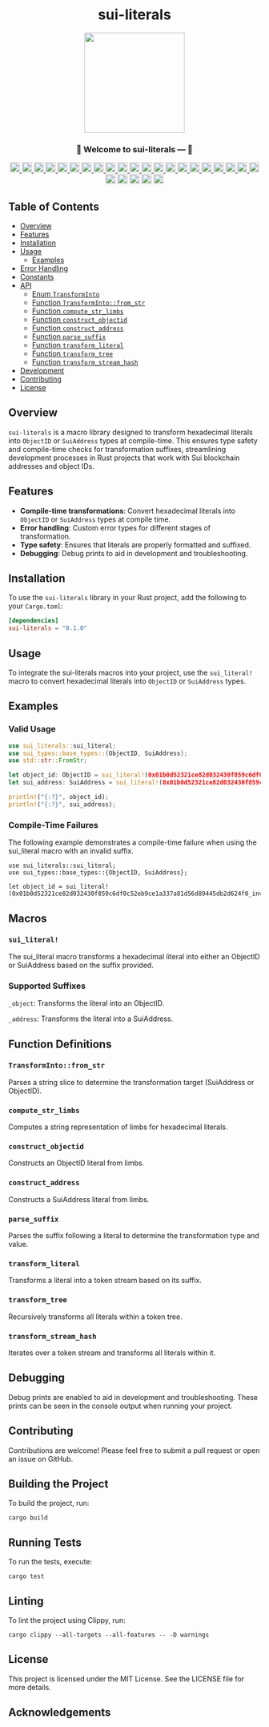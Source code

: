 <div align="center"><h1>sui-literals</h1></div>
<div align="center"><img src="./assets/c-template-logo.jpeg" height="200"><p><p></div>

<div align="center"><h3>🎉 Welcome to sui-literals —  🚀</h3></div>

<div align="center">
  <a href="https://opensource.org/licenses/MIT">
    <img src="https://img.shields.io/badge/License-MIT-blue.svg" alt="License" height="20">
  </a>
  <a href="https://github.com/jymchng/sui-literals/issues">
    <img src="https://img.shields.io/github/issues/jymchng/sui-literals" alt="GitHub issues" height="20">
  </a>
  <a href="https://github.com/jymchng/sui-literals/network">
    <img src="https://img.shields.io/github/forks/jymchng/sui-literals" alt="GitHub forks" height="20">
  </a>
  <a href="https://github.com/jymchng/sui-literals/stargazers">
    <img src="https://img.shields.io/github/stars/jymchng/sui-literals" alt="GitHub stars" height="20">
  </a>
  <a href="https://github.com/jymchng/sui-literals">
    <img src="https://img.shields.io/github/license/jymchng/sui-literals" alt="GitHub license" height="20">
  </a>
  <a href="https://github.com/jymchng/sui-literals/commits/main">
    <img src="https://img.shields.io/github/last-commit/jymchng/sui-literals" alt="GitHub last commit" height="20">
  </a>
  <a href="https://github.com/jymchng/sui-literals/graphs/contributors">
    <img src="https://img.shields.io/github/contributors/jymchng/sui-literals" alt="GitHub contributors" height="20">
  </a>
  <a href="https://github.com/jymchng/sui-literals/pulls">
    <img src="https://img.shields.io/github/issues-pr/jymchng/sui-literals" alt="GitHub pull requests" height="20">
  </a>
  <a href="https://github.com/jymchng/sui-literals/releases">
    <img src="https://img.shields.io/github/release/jymchng/sui-literals" alt="GitHub release" height="20">
  </a>
  <a href="https://github.com/jymchng/sui-literals">
    <img src="https://img.shields.io/github/repo-size/jymchng/sui-literals" alt="GitHub repo size" height="20">
  </a>
  <a href="https://github.com/jymchng/sui-literals/commits">
    <img src="https://img.shields.io/github/commit-activity/m/jymchng/sui-literals" alt="GitHub commit activity" height="20">
  </a>
  <a href="https://github.com/jymchng/sui-literals">
    <img src="https://img.shields.io/github/languages/code-size/jymchng/sui-literals" alt="GitHub code size in bytes" height="20">
  </a>
  <a href="https://github.com/jymchng/sui-literals">
    <img src="https://img.shields.io/github/languages/count/jymchng/sui-literals" alt="GitHub language count" height="20">
  </a>
  <a href="https://github.com/jymchng/sui-literals">
    <img src="https://img.shields.io/github/languages/top/jymchng/sui-literals" alt="GitHub top language" height="20">
  </a>
  <a href="https://github.com/jymchng/sui-literals/releases">
    <img src="https://img.shields.io/github/downloads/jymchng/sui-literals/total" alt="GitHub download count" height="20">
  </a>
  <a href="https://github.com/jymchng/sui-literals/watchers">
    <img src="https://img.shields.io/github/watchers/jymchng/sui-literals" alt="GitHub watchers" height="20">
  </a>
  <a href="https://github.com/jymchng">
    <img src="https://img.shields.io/github/followers/jymchng?label=Follow" alt="GitHub followers" height="20">
  </a>
  <a href="https://github.com/jymchng/sui-literals/discussions">
    <img src="https://img.shields.io/github/discussions/jymchng/sui-literals" alt="GitHub discussions" height="20">
  </a>
  <a href="https://github.com/jymchng/sui-literals/issues?q=is%3Aissue+is%3Aclosed">
    <img src="https://img.shields.io/github/issues-closed/jymchng/sui-literals" alt="GitHub issues closed" height="20">
  </a>
  <a href="https://github.com/jymchng/sui-literals/milestones">
    <img src="https://img.shields.io/github/milestones/all/jymchng/sui-literals" alt="GitHub milestones" height="20">
  </a>
  <a href="https://github.com/sponsors/jymchng">
    <img src="https://img.shields.io/badge/funding-donate-brightgreen" alt="GitHub funding" height="20">
  </a>
  <img alt="Rust Check" src="https://github.com/jymchng/sui-literals/actions/workflows/check.yml/badge.svg" height="20">
  <img alt="Rust NoSTD" src="https://github.com/jymchng/sui-literals/actions/workflows/nostd.yml/badge.svg" height="20">
  <img alt="Rust Safety" src="https://github.com/jymchng/sui-literals/actions/workflows/safety.yml/badge.svg" height="20">
  <img alt="Rust Scheduled" src="https://github.com/jymchng/sui-literals/actions/workflows/scheduled.yml/badge.svg" height="20">
  <img alt="Rust Test" src="https://github.com/jymchng/sui-literals/actions/workflows/test.yml/badge.svg" height="20">
</div>

## Table of Contents

- [Overview](#overview)
- [Features](#features)
- [Installation](#installation)
- [Usage](#usage)
  - [Examples](#examples)
- [Error Handling](#error-handling)
- [Constants](#constants)
- [API](#api)
  - [Enum `TransformInto`](#enum-transforminto)
  - [Function `TransformInto::from_str`](#function-transformintofrom_str)
  - [Function `compute_str_limbs`](#function-compute_str_limbs)
  - [Function `construct_objectid`](#function-construct_objectid)
  - [Function `construct_address`](#function-construct_address)
  - [Function `parse_suffix`](#function-parse_suffix)
  - [Function `transform_literal`](#function-transform_literal)
  - [Function `transform_tree`](#function-transform_tree)
  - [Function `transform_stream_hash`](#function-transform_stream_hash)
- [Development](#development)
- [Contributing](#contributing)
- [License](#license)

## Overview

`sui-literals` is a macro library designed to transform hexadecimal literals into `ObjectID` or `SuiAddress` types at compile-time. This ensures type safety and compile-time checks for transformation suffixes, streamlining development processes in Rust projects that work with Sui blockchain addresses and object IDs.

## Features

- **Compile-time transformations**: Convert hexadecimal literals into `ObjectID` or `SuiAddress` types at compile time.
- **Error handling**: Custom error types for different stages of transformation.
- **Type safety**: Ensures that literals are properly formatted and suffixed.
- **Debugging**: Debug prints to aid in development and troubleshooting.

## Installation

To use the `sui-literals` library in your Rust project, add the following to your `Cargo.toml`:

```toml
[dependencies]
sui-literals = "0.1.0"
```

## Usage
To integrate the sui-literals macros into your project, use the `sui_literal!` macro to convert hexadecimal literals into `ObjectID` or `SuiAddress` types.

## Examples
### Valid Usage
```rust
use sui_literals::sui_literal;
use sui_types::base_types::{ObjectID, SuiAddress};
use std::str::FromStr;

let object_id: ObjectID = sui_literal!(0x01b0d52321ce82d032430f859c6df0c52eb9ce1a337a81d56d89445db2d624f0_object);
let sui_address: SuiAddress = sui_literal!(0x01b0d52321ce82d032430f859c6df081d56d89445db2d624f0_address);

println!("{:?}", object_id);
println!("{:?}", sui_address);
```

### Compile-Time Failures
The following example demonstrates a compile-time failure when using the sui_literal macro with an invalid suffix.

```
use sui_literals::sui_literal;
use sui_types::base_types::{ObjectID, SuiAddress};

let object_id = sui_literal!(0x01b0d52321ce82d032430f859c6df0c52eb9ce1a337a81d56d89445db2d624f0_invalid_suffix);
```

## Macros
### `sui_literal!`
The sui_literal macro transforms a hexadecimal literal into either an ObjectID or SuiAddress based on the suffix provided.

### Supported Suffixes
`_object`: Transforms the literal into an ObjectID.

`_address`: Transforms the literal into a SuiAddress.

## Function Definitions

### `TransformInto::from_str`
Parses a string slice to determine the transformation target (SuiAddress or ObjectID).

### `compute_str_limbs`
Computes a string representation of limbs for hexadecimal literals.

### `construct_objectid`
Constructs an ObjectID literal from limbs.

### `construct_address`
Constructs a SuiAddress literal from limbs.

### `parse_suffix`
Parses the suffix following a literal to determine the transformation type and value.

### `transform_literal`
Transforms a literal into a token stream based on its suffix.

### `transform_tree`
Recursively transforms all literals within a token tree.

### `transform_stream_hash`
Iterates over a token stream and transforms all literals within it.

## Debugging
Debug prints are enabled to aid in development and troubleshooting. These prints can be seen in the console output when running your project.

## Contributing
Contributions are welcome! Please feel free to submit a pull request or open an issue on GitHub.

## Building the Project
To build the project, run:

```
cargo build
```

## Running Tests
To run the tests, execute:

```
cargo test
```

## Linting
To lint the project using Clippy, run:

```
cargo clippy --all-targets --all-features -- -D warnings
```

## License
This project is licensed under the MIT License. See the LICENSE file for more details.

## Acknowledgements
